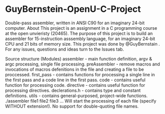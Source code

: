 # GuyBernstein-OpenU-C-Project
Double-pass assembler, written in ANSI C90 for an imaginary 24-bit computer.
About
This project is an assignment in a C programming course at the open unvieristy (20465). The purpose of this project is to build an assembler for 15-instruction asssembly language, for an imaginary 24-bit CPU and 21 bits of memory size. This project was done by @GuyBernstain . For any issues, questions and ideas turn to the Issues tab.



Source structure (Modules)
assembler - main function definition, argv & argc processing, single file processing.
preAssembler - remove macros and invocations of macros defenitions in the file and creating a file to be proccessed.
first_pass - contains functions for processing a single line in the first pass and a code line in the first pass.
code - contains useful function for processing code.
directive - contains useful function for processing directives.
declerations.h - contains type and constant definitions.
utils - contains general-purposed, project-wide functions.
./assembler file1 file2 file3 ... Will start the processing of each file (specify WITHOUT extension!). No support for double-quoting file names.
